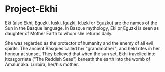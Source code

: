 # Project-Ekhi

Eki (also Ekhi, Eguzki, Iuski, Iguzki, Iduzki or Eguzku) are the names of the Sun in the Basque language. In Basque mythology, Eki or Eguzki is seen as daughter of Mother Earth to whom she returns daily.

She was regarded as the protector of humanity and the enemy of all evil spirits. The ancient Basques called her "grandmother"; and held rites in her honour at sunset. They believed that when the sun set, Ekhi travelled into Itxasgorrieta ("The Reddish Seas") beneath the earth into the womb of Amalur aka. Lurbira, her/his mother.
